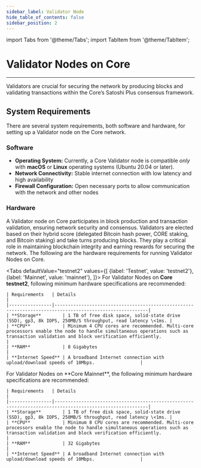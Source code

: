 ```yaml
---
sidebar_label: Validator Node
hide_table_of_contents: false
sidebar_position: 2
---
```


import Tabs from '@theme/Tabs';
import TabItem from '@theme/TabItem';

# Validator Nodes on Core

---

Validators are crucial for securing the network by producing blocks and validating transactions within the Core’s Satoshi Plus consensus framework.

## System Requirements

There are several system requirements, both software and hardware, for setting up a Validator node on the Core network.

### Software

- **Operating System:** Currently, a Core Validator node is compatible _only_ with **macOS** or **Linux** operating systems (Ubuntu 20.04 or later).
- **Network Connectivity:** Stable internet connection with low latency and high availability
- **Firewall Configuration:** Open necessary ports to allow communication with the network and other nodes

### Hardware

A Validator node on Core participates in block production and transaction validation, ensuring network security and consensus. Validators are elected based on their hybrid score (delegated Bitcoin hash power, CORE staking, and Bitcoin staking) and take turns producing blocks. They play a critical role in maintaining blockchain integrity and earning rewards for securing the network. The following are the hardware requirements for running Validator Nodes on Core.

<Tabs
defaultValue="testnet2"
values={[
{label: 'Testnet', value: 'testnet2'},
{label: 'Mainnet', value: 'mainnet'},
]}> <TabItem value="testnet2">
For Validator Nodes on **Core testnet2**, following minimum hardware specifications are recommended:

```
| Requirements   | Details                                                                                                 |  
|----------------|---------------------------------------------------------------------------------------------------------|
| **Storage**        | 1 TB of free disk space, solid-state drive (SSD), gp3, 8k IOPS, 250MB/S throughput, read latency \<1ms. |
| **CPU**            | Minimum 4 CPU cores are recommended. Multi-core processors enable the node to handle simultaneous operations such as transaction validation and block verification efficiently.                                                                                          |
| **RAM**            | 8 Gigabytes                                                                                             |
| **Internet Speed** | A broadband Internet connection with upload/download speeds of 10Mbps.                 |
```

  </TabItem>

  <TabItem value="mainnet">
   For Validator Nodes on **Core Mainnet**, the following minimum hardware specifications are recommended:

```
| Requirements   | Details                                                                                                 |  
|----------------|---------------------------------------------------------------------------------------------------------|
| **Storage**        | 1 TB of free disk space, solid-state drive (SSD), gp3, 8k IOPS, 250MB/S throughput, read latency \<1ms. |
| **CPU**            | Minimum 8 CPU cores are recommended. Multi-core processors enable the node to handle simultaneous operations such as transaction validation and block verification efficiently.                                                                             |
| **RAM**            | 32 Gigabytes                                                                                            |
| **Internet Speed** | A broadband Internet connection with upload/download speeds of 10Mbps.                 |
```

  </TabItem>
</Tabs>





